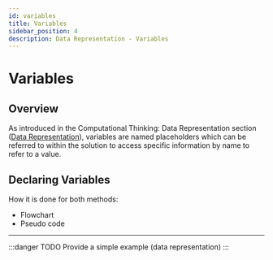 ```yaml
---
id: variables
title: Variables
sidebar_position: 4
description: Data Representation - Variables
---
```


# Variables

## Overview

As introduced in the Computational Thinking: Data Representation section ([Data Representation](./computational-thinking.md#data-representation)), variables are named placeholders which can be referred to within the solution to access specific information by name to refer to a value.

## Declaring Variables

How it is done for both methods:

- Flowchart
- Pseudo code

---

:::danger TODO
Provide a simple example (data representation)
:::
